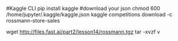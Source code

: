 #Kaggle CLI
pip install kaggle
#download your json
chmod 600 /home/jupyter/.kaggle/kaggle.json
kaggle competitions download -c rossmann-store-sales

wget http://files.fast.ai/part2/lesson14/rossmann.tgz
tar -xvzf v
